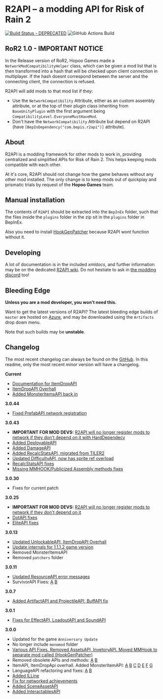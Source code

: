 
# R2API – a modding API for Risk of Rain 2
[![Build Status - DEPRECATED](https://raegous.visualstudio.com/Risk%20of%20Rain%202%20Modding/_apis/build/status/Risk%20of%20Rain%202%20Modding-.NET%20Desktop-CI?branchName=master)](https://raegous.visualstudio.com/Risk%20of%20Rain%202%20Modding/_build/latest?definitionId=1&branchName=master)
![GitHub Actions Build](https://github.com/risk-of-thunder/R2API/workflows/CI%20Build/badge.svg)


## RoR2 1.0 - IMPORTANT NOTICE

In the Release version of RoR2, Hopoo Games made a `NetworkModCompatibilityHelper` class, which can be given a mod list that is then transformed into a hash that will be checked upon client connection in multiplayer.
If the hash doesnt correspond between the server and the connecting client, the connection is refused.

R2API will add mods to that mod list if they:

* Use the `NetworkCompatibility` Attribute, either as an custom assembly attribute, or at the top of their plugin class inheriting from `BaseUnityPlugin` with the first argument being `CompatibilityLevel.EveryoneMustHaveMod`.
* Don't have the `NetworkCompatibility` Attribute but depend on R2API (have `[BepInDependency("com.bepis.r2api")]` attribute).

## About

R2API is a modding framework for other mods to work in, providing centralized and simplified APIs for Risk of Rain 2. This helps keeping mods compatible with each other.

At it's core, R2API should not change how the game behaves without any other mod installed. The only change is to keep mods out of quickplay and prismatic trials by request of the **Hopoo Games** team. 

## Manual installation

The contents of `R2API` should be extracted into the `BepInEx` folder, such that the files inside the `plugins` folder in the zip sit in the `plugins` folder in BepInEx.

Also you need to install [HookGenPatcher](https://thunderstore.io/package/RiskofThunder/HookGenPatcher/) because R2API wont function without it.

## Developing

A lot of documentation is in the included *xmldocs*, and further information may be on the dedicated [R2API wiki](https://github.com/risk-of-thunder/R2API/wiki). Do not hestiate to ask in [the modding discord](https://discord.gg/5MbXZvd) too!


## Bleeding Edge

**Unless you are a mod developer, you won't need this.**

Want to get the latest versions of R2API? The latest bleeding edge builds of `master` are hosted on [Azure](https://raegous.visualstudio.com/Risk%20of%20Rain%202%20Modding/_build/latest?definitionId=1&branchName=master), and may be downloaded using the `Artifacts` drop down menu.

Note that such builds may be **unstable**.

## Changelog

The most recent changelog can always be found on the [GitHub](https://github.com/risk-of-thunder/R2API/blob/master/Archived%20changelogs.md). In this readme, only the most recent *minor* version will have a changelog.

**Current**

* [Documentation for ItemDropAPI](https://github.com/risk-of-thunder/R2API/blob/master/ItemDropAPI%20Instructions%20For%20Use.txt)
* [ItemDropAPI Overhall](https://github.com/risk-of-thunder/R2API/pull/295)
* [Added MonsterItemsAPI back in](https://github.com/risk-of-thunder/R2API/pull/295)

**3.0.44**

* [Fixed PrefabAPI network registration](https://github.com/risk-of-thunder/R2API/pull/294)

**3.0.43**

* **IMPORTANT FOR MOD DEVS:** [R2API will no longer register mods to network if they don't depend on it with HardDependecy](https://github.com/risk-of-thunder/R2API/pull/286)
* [Added DeployableAPI](https://github.com/risk-of-thunder/R2API/pull/279)
* [Added DamageAPI](https://github.com/risk-of-thunder/R2API/pull/284)
* [Added RecalcStatsAPI, migrated from TILER2](https://github.com/risk-of-thunder/R2API/pull/287)
* [Updated DifficultyAPI, now has sprite ref overload](https://github.com/risk-of-thunder/R2API/pull/288)
* [RecalcStatsAPI fixes](https://github.com/risk-of-thunder/R2API/pull/290)
* [Missing MMHOOK/Publicized Assembly methods fixes](https://github.com/risk-of-thunder/R2API/pull/289)

**3.0.30**

* Fixes for current patch

**3.0.25**

* **IMPORTANT FOR MOD DEVS:** [R2API will no longer register mods to network if they don't depend on it](https://github.com/risk-of-thunder/R2API/pull/269)
* [DotAPI fixes](https://github.com/risk-of-thunder/R2API/pull/270)
* [EliteAPI fixes](https://github.com/risk-of-thunder/R2API/pull/271)

**3.0.13**

* [Updated UnlockableAPI, ItemDropAPI Overhall](https://github.com/risk-of-thunder/R2API/pull/265)
* [Update internals for 1.1.1.2 game version](https://github.com/risk-of-thunder/R2API/pull/267)
* Removed MonsterItemsAPI
* Removed `patchers` folder

**3.0.11**

* [Updated ResourceAPI error messages](https://github.com/risk-of-thunder/R2API/pull/258)
* SurvivorAPI Fixes: [A](https://github.com/risk-of-thunder/R2API/pull/259) [B](https://github.com/risk-of-thunder/R2API/pull/261)

**3.0.7**

* [Added ArtifactAPI and ProjectileAPI, BuffAPI fix](https://github.com/risk-of-thunder/R2API/pull/256)

**3.0.1**

* [Fixes for EffectAPI, LoadoutAPI and SoundAPI](https://github.com/risk-of-thunder/R2API/pull/254)

**3.0.0**

* Updated for the game `Anniversary Update`
* No longer include `monomod` folder
* [Various API Fixes. Removed AssetsAPI, InvetoryAPI. Moved MMHook to separate mod called (HookGenPatcher)](https://github.com/risk-of-thunder/R2API/pull/252)
* Removed obsolete APIs and methods: [A](https://github.com/risk-of-thunder/R2API/pull/249) [B](https://github.com/risk-of-thunder/R2API/pull/243)
* ItemAPI, ItemDropApi overhall. Added MonsterItemAPI: [A](https://github.com/risk-of-thunder/R2API/pull/214) [B](https://github.com/risk-of-thunder/R2API/pull/223) [C](https://github.com/risk-of-thunder/R2API/pull/228) [D](https://github.com/risk-of-thunder/R2API/pull/233) [E](https://github.com/risk-of-thunder/R2API/pull/234) [F](https://github.com/risk-of-thunder/R2API/pull/240) [G](https://github.com/risk-of-thunder/R2API/pull/245)
* LanguageAPI refactoring and fixes: [A](https://github.com/risk-of-thunder/R2API/pull/229) [B](https://github.com/risk-of-thunder/R2API/pull/244)
* [Added ILLine](https://github.com/risk-of-thunder/R2API/pull/230)
* [Fix for networked achievements](https://github.com/risk-of-thunder/R2API/pull/208)
* [Added SceneAssetAPI](https://github.com/risk-of-thunder/R2API/pull/210)
* [Added InteractablesAPI](https://github.com/risk-of-thunder/R2API/pull/216)
